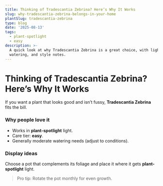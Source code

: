 ```yaml
---
title: Thinking of Tradescantia Zebrina? Here’s Why It Works
slug: why-tradescantia-zebrina-belongs-in-your-home
plantSlug: tradescantia-zebrina
type: blog
date: '2025-08-13'
tags:
  - plant-spotlight
  - easy
description: >-
  A quick look at why Tradescantia Zebrina is a great choice, with light,
  watering, and style notes.
---
```

# Thinking of Tradescantia Zebrina? Here’s Why It Works

If you want a plant that looks good and isn’t fussy, **Tradescantia Zebrina** fits the bill.

### Why people love it
- Works in **plant-spotlight** light.
- Care tier: **easy**.
- Generally moderate watering needs (adjust to conditions).

### Display ideas
Choose a pot that complements its foliage and place it where it gets **plant-spotlight** light.
  
> Pro tip: Rotate the pot monthly for even growth.
